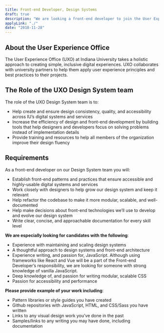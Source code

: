 ```yaml
---
title: Front-end Developer, Design Systems
draft: true
description: "We are looking a front-end developer to join the User Experience Office Design System team at Indiana University"
applyLink: "./"
date: "2018-11-28"
---
```

## About the User Experience Office
The User Experience Office (UXO) at Indiana University takes a holistic approach to creating simple, inclusive digital experiences. UXO collaborates with university partners to help them apply user experience principles and best practices to their projects.

## The Role of the UXO Design System team

The role of the UXO Design System team is to:

- Help create and ensure design consistency, quality, and accessibility across IU’s digital systems and services
- Increase the efficiency of design and front-end development by building tools that help designers and developers focus on solving problems instead of implementation details
- Provide training and resources to help all members of the organization improve their design fluency

## Requirements
As a front-end developer on our Design System team you will:

- Establish front-end patterns and practices that ensure accessible and highly-usable digital systems and services
- Work closely with designers to help grow our design system and keep it relevant
- Help refactor the codebase to make it more modular, scalable, and well-documented
- Help make decisions about front-end technologies we’ll use to develop and evolve our design system
- Write clear, concise, and approachable documentation for every skill level

**We are especially looking for candidates with the following**:

- Experience with maintaining and scaling design systems
- A thoughtful approach to design systems and front-end architecture
- Experience writing, and passion for, JavaScript. Although using frameworks like React and Vue will be a part of the Front-end Developer’s responsibility, we are looking for someone with strong knowledge of vanilla JavaScript.
- Deep knowledge of, and passion for writing modular, scalable CSS
- Passion for accessibility and performance


**Please provide example of your work including**:
- Pattern libraries or style guides you have created
- Github repositories with JavaScript, HTML, and CSS/Sass you have written
- Links to any visual design work you’ve done in the past
- Samples/links to any writing you may have done, including documentation
